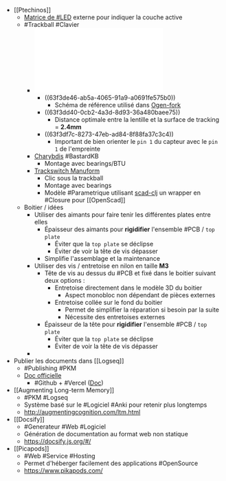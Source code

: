 - [[Ptechinos]]
	- [Matrice de #LED](https://www.reddit.com/r/ErgoMechKeyboards/comments/115uvf6/bit_of_odd_boy_progress/) externe pour indiquer la couche active
	- #Trackball #Clavier
		- ![Pixar_PMW3360DM-T2QU.pdf](../assets/Pixar_PMW3360DM-T2QU_1676926052031_0.pdf)
			- ((63f3de46-ab5a-4065-91a9-a0691fe575b0))
				- Schéma de référence utilisé dans [Ogen-fork](https://github.com/JeremyBois/Ogen)
			- ((63f3dd40-0cb2-4a3d-8d93-36a480baee75))
				- Distance optimale entre la lentille et la surface de tracking = **2.4mm**
			- ((63f3df7c-8273-47eb-ad84-8f88fa37c3c4))
				- Important de bien orienter le `pin 1` du capteur avec le `pin 1` de l'empreinte
		- [Charybdis](https://github.com/Bastardkb/Charybdis) #BastardKB
			- Montage avec bearings/BTU
		- [Trackswitch Manuform](https://github.com/rish987/trackswitch-manuform)
			- Clic sous la trackball
			- Montage avec bearings
			- Modèle #Parametrique utilisant [scad-clj](https://github.com/farrellm/scad-clj) un wrapper en #Closure pour [[OpenScad]]
	- Boitier / idées
		- Utiliser des aimants pour faire tenir les différentes plates entre elles
			- Épaisseur des aimants pour **rigidifier** l'ensemble #PCB / `top plate`
				- Éviter que la `top plate` se déclipse
				- Éviter de voir la tête de vis dépasser
			- Simplifie l'assemblage et la maintenance
		- Utiliser des vis / entretoise en nilon en taille **M3**
			- Tête de vis au dessus du #PCB et fixé dans le boitier suivant deux options :
				- Entretoise directement dans le modèle 3D du boitier
					- Aspect monobloc non dépendant de pièces externes
				- Entretoise collée sur le fond du boitier
					- Permet de simplifier la réparation si besoin par la suite
					- Nécessite des entretoises externes
			- Épaisseur de la tête pour **rigidifier** l'ensemble #PCB / `top plate`
				- Éviter que la `top plate` se déclipse
				- Éviter de voir la tête de vis dépasser
		-
- Publier les documents dans [[Logseq]]
	- #Publishing #PKM
	- [Doc officielle](https://docs.logseq.com/#/page/publishing%20(desktop%20app%20only))
		- #Github + #Vercel ([Doc](https://vercel.com/))
- [[Augmenting Long-term Memory]]
	- #PKM #Logseq
	- Système basé sur le #Logiciel #Anki pour retenir plus longtemps
	- http://augmentingcognition.com/ltm.html
- [[Docsify]]
	- #Generateur #Web #Logiciel
	- Génération de documentation au format web non statique
	- https://docsify.js.org/#/
- [[Picapods]]
	- #Web #Service #Hosting
	- Permet d'héberger facilement des applications #OpenSource
	- https://www.pikapods.com/
